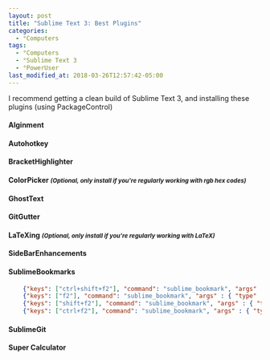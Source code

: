 ```yaml
---
layout: post
title: "Sublime Text 3: Best Plugins"
categories:
  - °Computers
tags:
  - °Computers
  - °Sublime Text 3
  - °PowerUser
last_modified_at: 2018-03-26T12:57:42-05:00
---
```


I recommend getting a clean build of Sublime Text 3, and installing these plugins (using PackageControl)


#### Alginment

#### Autohotkey

#### BracketHighlighter

#### ColorPicker <small><em>(Optional, only install if you're regularly working with rgb hex codes)</em></small>

#### GhostText

#### GitGutter

#### LaTeXing <small><em>(Optional, only install if you're regularly working with LaTeX)</em></small>

#### SideBarEnhancements

#### SublimeBookmarks

```json
	{"keys": ["ctrl+shift+f2"], "command": "sublime_bookmark", "args" : { "type" : "add" } },
	{"keys": ["f2"], "command": "sublime_bookmark", "args" : { "type" : "goto_next" } },
	{"keys": ["shift+f2"], "command": "sublime_bookmark", "args" : { "type" : "goto_prev" } },
	{"keys": ["ctrl+f2"], "command": "sublime_bookmark", "args" : { "type" : "toggle_line" } },
```

#### SublimeGit

#### Super Calculator
